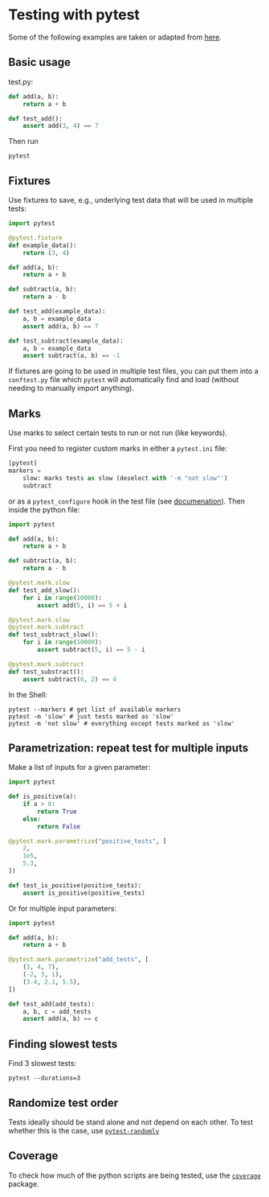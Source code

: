 # Testing with pytest

Some of the following examples are taken or adapted from [here](https://realpython.com/pytest-python-testing/).

## Basic usage

test.py:
```python
def add(a, b):
    return a + b

def test_add():
    assert add(3, 4) == 7
```
Then run 
```Shell
pytest
```

## Fixtures

Use fixtures to save, e.g., underlying test data that will be used in multiple tests:
```python
import pytest

@pytest.fixture
def example_data():
    return (3, 4)

def add(a, b):
    return a + b

def subtract(a, b):
    return a - b

def test_add(example_data):
    a, b = example_data
    assert add(a, b) == 7

def test_subtract(example_data):
    a, b = example_data
    assert subtract(a, b) == -1
```
If fixtures are going to be used in multiple test files, you can put them into a `conftest.py` file which `pytest` will automatically find and load (without needing to manually import anything).

## Marks
Use marks to select certain tests to run or not run (like keywords).

First you need to register custom marks in either a `pytest.ini` file:
```python
[pytest]
markers = 
    slow: marks tests as slow (deselect with '-m "not slow"')
    subtract
```
or as a `pytest_configure` hook in the test file (see [documenation](https://docs.pytest.org/en/stable/mark.html)).
Then inside the python file:
```python
import pytest

def add(a, b):
    return a + b

def subtract(a, b):
    return a - b

@pytest.mark.slow
def test_add_slow():
    for i in range(10000):
        assert add(5, i) == 5 + i

@pytest.mark.slow
@pytest.mark.subtract
def test_subtract_slow():
    for i in range(10000):
        assert subtract(5, i) == 5 - i

@pytest.mark.subtract
def test_substract():
    assert subtract(6, 2) == 4
```
In the Shell:
```Shell
pytest --markers # get list of available markers
pytest -m 'slow' # just tests marked as 'slow'
pytest -m 'not slow' # everything except tests marked as 'slow'
```

## Parametrization: repeat test for multiple inputs

Make a list of inputs for a given parameter:
```python
import pytest

def is_positive(a):
    if a > 0:
        return True
    else:
        return False

@pytest.mark.parametrize("positive_tests", [
    2,
    1e5,
    5.3,
])

def test_is_positive(positive_tests):
    assert is_positive(positive_tests)
```

Or for multiple input parameters:
```python
import pytest

def add(a, b):
    return a + b

@pytest.mark.parametrize("add_tests", [
    (3, 4, 7),
    (-2, 3, 1),
    (3.4, 2.1, 5.5),
])

def test_add(add_tests):
    a, b, c = add_tests
    assert add(a, b) == c
```

## Finding slowest tests

Find 3 slowest tests:
```Shell
pytest --durations=3
```

## Randomize test order

Tests ideally should be stand alone and not depend on each other. To test whether this is the case, use [`pytest-randomly`](https://github.com/pytest-dev/pytest-randomly)

## Coverage

To check how much of the python scripts are being tested, use the [`coverage`](https://coverage.readthedocs.io/en/coverage-5.2.1/) package.
